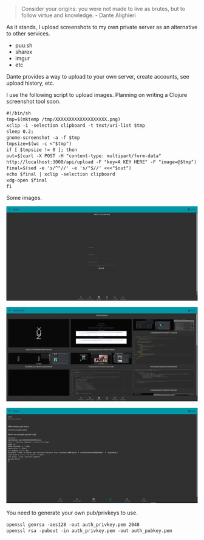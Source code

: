> Consider your origins: you were not made to live as brutes, but to follow virtue and knowledge.
\- Dante Alighieri

As it stands, I upload screenshots to my own private server as an alternative to other services.
- puu.sh
- sharex
- imgur
- etc

Dante provides a way to upload to your own server, create accounts, see upload history, etc.

I use the following script to upload images.
Planning on writing a Clojure screenshot tool soon.

```
#!/bin/sh
tmp=$(mktemp /tmp/XXXXXXXXXXXXXXXXXXX.png)
xclip -i -selection clipboard -t text/uri-list $tmp
sleep 0.2;
gnome-screenshot -a -f $tmp
tmpsize=$(wc -c <"$tmp")
if [ $tmpsize != 0 ]; then
out=$(curl -X POST -H "content-type: multipart/form-data" http://localhost:3000/api/upload -F "key=A KEY HERE" -F "image=@$tmp")
final=$(sed -e 's/^"//' -e 's/"$//' <<<"$out")
echo $final | xclip -selection clipboard
xdg-open $final
fi
```

Some images.


![Login page](https://github.com/antflga/dante/blob/master/login%20page.png?raw=true "Login page")

![Home page](https://github.com/antflga/dante/blob/master/dante%20dashboard.png?raw=true "Home page")

![Info page](https://github.com/antflga/dante/blob/master/info%20page.png?raw=true "Info page")


You need to generate your own pub/privkeys to use.

```
openssl genrsa -aes128 -out auth_privkey.pem 2048
openssl rsa -pubout -in auth_privkey.pem -out auth_pubkey.pem
```

